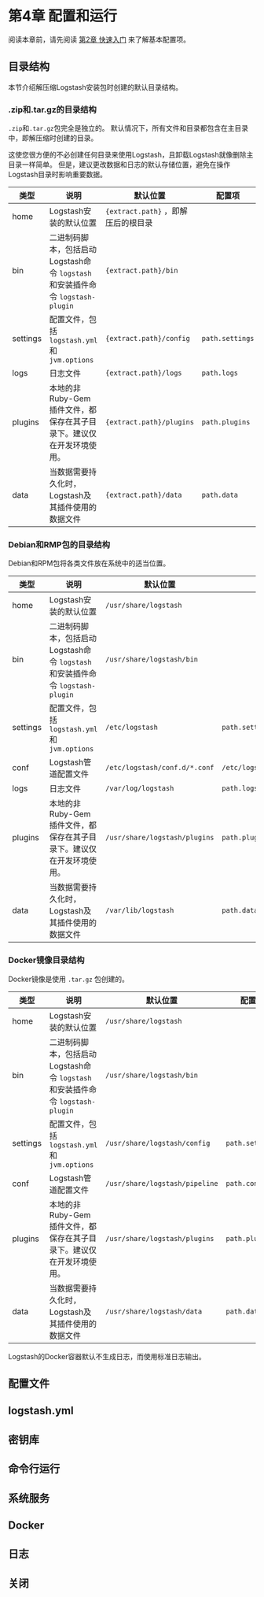 # 第4章 配置和运行

阅读本章前，请先阅读 [第2章 快速入门](../02-Getting-Started-with-Logstash/README.md) 来了解基本配置项。

## 目录结构

本节介绍解压缩Logstash安装包时创建的默认目录结构。

### .zip和.tar.gz的目录结构

`.zip`和`.tar.gz`包完全是独立的。 默认情况下，所有文件和目录都包含在主目录中，即解压缩时创建的目录。

这使您很方便的不必创建任何目录来使用Logstash，且卸载Logstash就像删除主目录一样简单。 但是，建议更改数据和日志的默认存储位置，避免在操作Logstash目录时影响重要数据。

| 类型     | 说明                                                         | 默认位置                            | 配置项          |
| -------- | ------------------------------------------------------------ | ----------------------------------- | --------------- |
| home     | Logstash安装的默认位置                                       | `{extract.path}` ，即解压后的根目录 |                 |
| bin      | 二进制码脚本，包括启动Logstash命令 `logstash` 和安装插件命令 `logstash-plugin` | `{extract.path}/bin`                |                 |
| settings | 配置文件，包括 `logstash.yml` 和 `jvm.options`               | `{extract.path}/config`             | `path.settings` |
| logs     | 日志文件                                                     | `{extract.path}/logs`               | `path.logs`     |
| plugins  | 本地的非Ruby-Gem插件文件，都保存在其子目录下。建议仅在开发环境使用。 | `{extract.path}/plugins`            | `path.plugins`  |
| data     | 当数据需要持久化时，Logstash及其插件使用的数据文件           | `{extract.path}/data`               | `path.data`     |

### Debian和RMP包的目录结构

Debian和RPM包将各类文件放在系统中的适当位置。

| 类型     | 说明                                                         | 默认位置                      | 配置项                        |
| -------- | ------------------------------------------------------------ | ----------------------------- | ----------------------------- |
| home     | Logstash安装的默认位置                                       | `/usr/share/logstash`         |                               |
| bin      | 二进制码脚本，包括启动Logstash命令 `logstash` 和安装插件命令 `logstash-plugin` | `/usr/share/logstash/bin`     |                               |
| settings | 配置文件，包括 `logstash.yml` 和 `jvm.options`               | `/etc/logstash`               | `path.settings`               |
| conf     | Logstash管道配置文件                                         | `/etc/logstash/conf.d/*.conf` | `/etc/logstash/pipelines.yml` |
| logs     | 日志文件                                                     | `/var/log/logstash`           | `path.logs`                   |
| plugins  | 本地的非Ruby-Gem插件文件，都保存在其子目录下。建议仅在开发环境使用。 | `/usr/share/logstash/plugins` | `path.plugins`                |
| data     | 当数据需要持久化时，Logstash及其插件使用的数据文件           | `/var/lib/logstash`           | `path.data`                   |

### Docker镜像目录结构

Docker镜像是使用 `.tar.gz` 包创建的。

| 类型     | 说明                                                         | 默认位置                       | 配置项          |
| -------- | ------------------------------------------------------------ | ------------------------------ | --------------- |
| home     | Logstash安装的默认位置                                       | `/usr/share/logstash`          |                 |
| bin      | 二进制码脚本，包括启动Logstash命令 `logstash` 和安装插件命令 `logstash-plugin` | `/usr/share/logstash/bin`      |                 |
| settings | 配置文件，包括 `logstash.yml` 和 `jvm.options`               | `/usr/share/logstash/config`   | `path.settings` |
| conf     | Logstash管道配置文件                                         | `/usr/share/logstash/pipeline` | `path.config`   |
| plugins  | 本地的非Ruby-Gem插件文件，都保存在其子目录下。建议仅在开发环境使用。 | `/usr/share/logstash/plugins`  | `path.plugins`  |
| data     | 当数据需要持久化时，Logstash及其插件使用的数据文件           | `/usr/share/logstash/data`     | `path.data`     |

Logstash的Docker容器默认不生成日志，而使用标准日志输出。



## 配置文件





## logstash.yml





## 密钥库





## 命令行运行





## 系统服务





## Docker





## 日志





## 关闭





